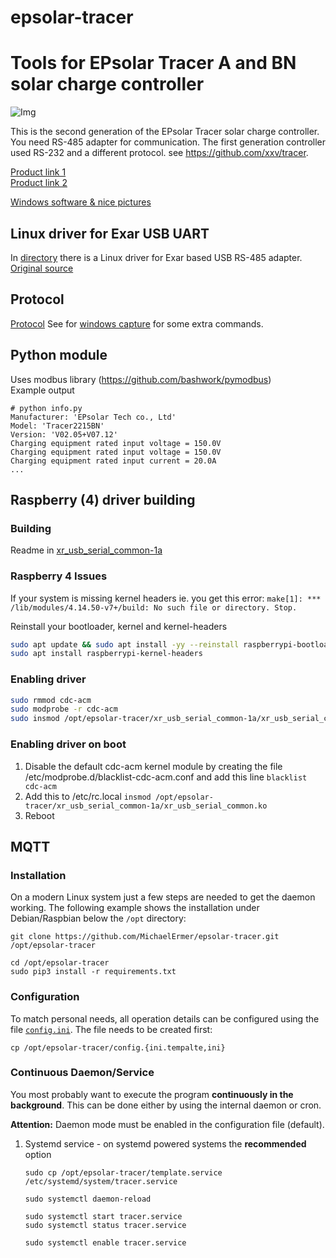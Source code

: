 # epsolar-tracer
Tools for EPsolar Tracer A and BN solar charge controller
===================================================
![Img](img/epsolar_tracer_bn.jpg)

This is the second generation of the EPsolar Tracer solar charge controller. 
You need RS-485 adapter for communication. The first generation controller 
used RS-232 and a different protocol. see https://github.com/xxv/tracer.

[Product link 1](http://www.epsolarpv.com/en/index.php/Product/pro_content/id/573/am_id/136)  
[Product link 2](http://www.epsolarpv.com/en/index.php/Product/index/id/653/am_id/134)  

[Windows software & nice pictures](http://gwl-power.tumblr.com/tagged/tracer)

Linux driver for Exar USB UART
------------------------------
In [directory](xr_usb_serial_common-1a) there is a Linux driver for Exar based USB RS-485 adapter.  
[Original source](https://www.exar.com/common/content/default.aspx?id=10296)

Protocol
--------
[Protocol](http://www.solar-elektro.cz/data/dokumenty/1733_modbus_protocol.pdf)
See for [windows capture](archive/epsolar.txt) for some extra commands.

Python module
-------------
Uses modbus library (https://github.com/bashwork/pymodbus)  
Example output
```
# python info.py 
Manufacturer: 'EPsolar Tech co., Ltd'
Model: 'Tracer2215BN'
Version: 'V02.05+V07.12'
Charging equipment rated input voltage = 150.0V
Charging equipment rated input voltage = 150.0V
Charging equipment rated input current = 20.0A
...
```

## Raspberry (4) driver building

### Building

Readme in [xr_usb_serial_common-1a](xr_usb_serial_common-1a/README.txt)

### Raspberry 4 Issues

If your system is missing kernel headers ie. you get this error: `make[1]: *** /lib/modules/4.14.50-v7+/build: No such file or directory. Stop.`

Reinstall your bootloader, kernel and kernel-headers

```bash
sudo apt update && sudo apt install -yy --reinstall raspberrypi-bootloader raspberrypi-kernel
sudo apt install raspberrypi-kernel-headers
```

### Enabling driver

```bash
sudo rmmod cdc-acm
sudo modprobe -r cdc-acm
sudo insmod /opt/epsolar-tracer/xr_usb_serial_common-1a/xr_usb_serial_common.ko
```

### Enabling driver on boot

1. Disable the default cdc-acm kernel module by creating the file /etc/modprobe.d/blacklist-cdc-acm.conf and add this line `blacklist cdc-acm`
2. Add this to /etc/rc.local `insmod /opt/epsolar-tracer/xr_usb_serial_common-1a/xr_usb_serial_common.ko`
3. Reboot

## MQTT

### Installation

On a modern Linux system just a few steps are needed to get the daemon working.
The following example shows the installation under Debian/Raspbian below the `/opt` directory:

```shell
git clone https://github.com/MichaelErmer/epsolar-tracer.git /opt/epsolar-tracer

cd /opt/epsolar-tracer
sudo pip3 install -r requirements.txt
```

### Configuration

To match personal needs, all operation details can be configured using the file [`config.ini`](config.ini.template).
The file needs to be created first:

```shell
cp /opt/epsolar-tracer/config.{ini.tempalte,ini}
```

### Continuous Daemon/Service

You most probably want to execute the program **continuously in the background**.
This can be done either by using the internal daemon or cron.

**Attention:** Daemon mode must be enabled in the configuration file (default).

1. Systemd service - on systemd powered systems the **recommended** option

   ```shell
   sudo cp /opt/epsolar-tracer/template.service /etc/systemd/system/tracer.service

   sudo systemctl daemon-reload

   sudo systemctl start tracer.service
   sudo systemctl status tracer.service

   sudo systemctl enable tracer.service
   ```